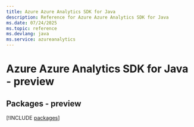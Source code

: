 ```yaml
---
title: Azure Azure Analytics SDK for Java
description: Reference for Azure Azure Analytics SDK for Java
ms.date: 07/24/2025
ms.topic: reference
ms.devlang: java
ms.service: azureanalytics
---
```

# Azure Azure Analytics SDK for Java - preview
## Packages - preview
[!INCLUDE [packages](azure-analytics-index.md)]